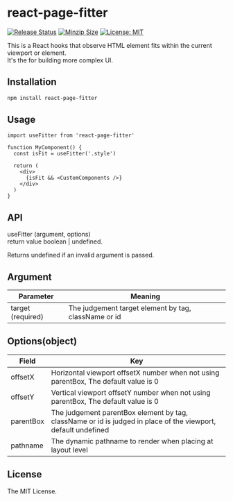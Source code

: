 # react-page-fitter

[![Release Status](https://img.shields.io/github/release/su-pull/react-page-fitter.svg)](https://github.com/su-pull/react-page-fitter/releases/latest)
[![Minzip Size](https://img.shields.io/bundlephobia/minzip/react-page-fitter)](https://bundlephobia.com/package/react-page-fitter)
[![License: MIT](https://img.shields.io/badge/License-MIT-blue.svg)](https://opensource.org/licenses/MIT)

This is a React hooks that observe HTML element fits within the current viewport or element.  
It's the for building more complex UI.

## Installation

```sh
npm install react-page-fitter
```

## Usage

```tsx
import useFitter from 'react-page-fitter'

function MyComponent() {
  const isFit = useFitter('.style')

  return (
    <div>
      {isFit && <CustomComponents />}
    </div>
  )
}
```

## API

useFitter (argument, options)  
return value boolean | undefined.

Returns undefined if an invalid argument is passed.

## Argument

| Parameter         | Meaning                                              |
| ----------------- | ---------------------------------------------------- |
| target (required) | The judgement target element by tag, className or id |

## Options(object)

| Field     | Key                                                                                                           |
| --------- | ------------------------------------------------------------------------------------------------------------- |
| offsetX   | Horizontal viewport offsetX number when not using parentBox, The default value is 0                           |
| offsetY   | Vertical viewport offsetY number when not using parentBox, The default value is 0                             |
| parentBox | The judgement parentBox element by tag, className or id is judged in place of the viewport, default undefined |
| pathname  | The dynamic pathname to render when placing at layout level                                                   |

## License

The MIT License.
